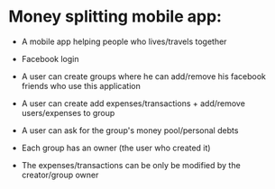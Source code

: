 # Money splitting mobile app:

- A mobile app helping people who lives/travels together

- Facebook login 

- A user can create groups where he can add/remove his facebook friends who use this application

- A user can create add expenses/transactions + add/remove users/expenses to group

- A user can ask for the group's money pool/personal debts

- Each group has an owner (the user who created it)

- The expenses/transactions can be only be modified by the creator/group owner